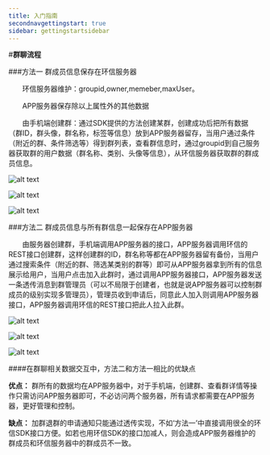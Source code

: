 ```yaml
---
title: 入门指南
secondnavgettingstart: true
sidebar: gettingstartsidebar
---
```



#**群聊流程**


###方法一 群成员信息保存在环信服务器

&nbsp;&nbsp;&nbsp;&nbsp;&nbsp;&nbsp;&nbsp;环信服务器维护：groupid,owner,memeber,maxUser。

&nbsp;&nbsp;&nbsp;&nbsp;&nbsp;&nbsp;&nbsp;APP服务器保存除以上属性外的其他数据
	
&nbsp;&nbsp;&nbsp;&nbsp;&nbsp;&nbsp;&nbsp;由手机端创建群：通过SDK提供的方法创建某群，创建成功后把所有数据（群ID，群头像，群名称，标签等信息）放到APP服务器留存，当用户通过条件（附近的群、条件筛选等）得到群列表，查看群信息时，通过groupid到自己服务器获取群的用户数据（群名称、类别、头像等信息），从环信服务器获取群的群成员信息。

![alt text](/creategroup_1.png "创建群")

![alt text](/groupdetail_1.png "群详情")

![alt text](/addgroup_1.png "申请入群")

###方法二 群成员信息与所有群信息一起保存在APP服务器

<p>&nbsp;&nbsp;&nbsp;&nbsp;&nbsp;&nbsp;&nbsp;由服务器创建群，手机端调用APP服务器的接口，APP服务器调用环信的REST接口创建群，这样创建群的ID，群名称等都在APP服务器留有备份，当用户通过搜索条件（附近的群、筛选某类别的群等）即可从APP服务器拿到所有的信息展示给用户，当用户点击加入此群时，通过调用APP服务器接口，APP服务器发送一条透传消息到群管理员（可以不局限于创建者，也就是说APP服务器可以控制群成员的级别实现多管理员），管理员收到申请后，同意此人加入则调用APP服务器接口，APP服务器调用环信的REST接口把此人拉入此群。</p>

![alt text](/creategroup_2.png "创建群")

![alt text](/groupdetail_2.png "群详情")

![alt text](/addgroup_2.png "申请入群")

####在群聊相关数据交互中，方法二和方法一相比的优缺点

**优点：**
群所有的数据均在APP服务器中，对于手机端，创建群、查看群详情等操作只需访问APP服务器即可，不必访问两个服务器，所有请求都需要在APP服务器，更好管理和控制。

**缺点：**
加群退群的申请通知只能通过透传实现，不如‘方法一’中直接调用很全的环信SDK接口方便。如若也用环信SDK的接口加减人，则会造成APP服务器维护的群成员和环信服务器中的群成员不一致。